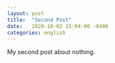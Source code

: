```yaml
---
layout: post
title:  "Second Post"
date:   2020-10-02 15:04:00 -0400
categories: english
---
```


My second post about nothing.
